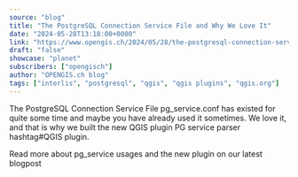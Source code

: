 ```yaml
---
source: "blog"
title: "The PostgreSQL Connection Service File and Why We Love It"
date: "2024-05-28T13:18:00+0000"
link: "https://www.opengis.ch/2024/05/28/the-postgresql-connection-service-file-and-why-we-love-it/"
draft: "false"
showcase: "planet"
subscribers: ["opengisch"]
author: "OPENGIS.ch blog"
tags: ["interlis", "postgresql", "qgis", "qgis plugins", "qgis.org"]
---
```


The PostgreSQL Connection Service File pg_service.conf has existed for quite some time and maybe you have already used it sometimes. We love it, and that is why we built the new QGIS plugin PG service parser hashtag#QGIS plugin.

Read more about pg_service usages and the new plugin on our latest blogpost
